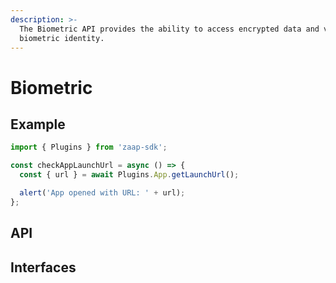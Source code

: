 ```yaml
---
description: >-
  The Biometric API provides the ability to access encrypted data and verify
  biometric identity.
---
```


# Biometric

## Example

```javascript
import { Plugins } from 'zaap-sdk';

const checkAppLaunchUrl = async () => {
  const { url } = await Plugins.App.getLaunchUrl();

  alert('App opened with URL: ' + url);
};
```

## API

## Interfaces


